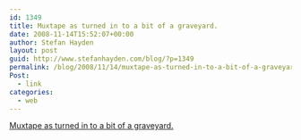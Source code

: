 ```yaml
---
id: 1349
title: Muxtape as turned in to a bit of a graveyard.
date: 2008-11-14T15:52:07+00:00
author: Stefan Hayden
layout: post
guid: http://www.stefanhayden.com/blog/?p=1349
permalink: /blog/2008/11/14/muxtape-as-turned-in-to-a-bit-of-a-graveyard/
Post:
  - link
categories:
  - web
---
```

<a href="http://muxtape.com/remembers/sthayden">Muxtape as turned in to a bit of a graveyard.</a>